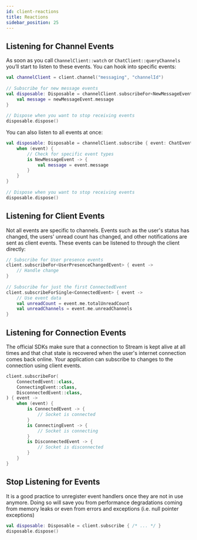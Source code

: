 ```yaml
---
id: client-reactions
title: Reactions
sidebar_position: 25
---
```

## Listening for Channel Events
As soon as you call `ChannelClient::watch` or `ChatClient::queryChannels` you’ll start to listen to these events. You can hook into specific events:

```kotlin
val channelClient = client.channel("messaging", "channelId") 
 
// Subscribe for new message events 
val disposable: Disposable = channelClient.subscribeFor<NewMessageEvent> { newMessageEvent -> 
    val message = newMessageEvent.message 
} 
 
// Dispose when you want to stop receiving events 
disposable.dispose()
```

You can also listen to all events at once:

```kotlin
val disposable: Disposable = channelClient.subscribe { event: ChatEvent -> 
    when (event) { 
        // Check for specific event types 
        is NewMessageEvent -> { 
            val message = event.message 
        } 
    } 
} 
 
// Dispose when you want to stop receiving events 
disposable.dispose()
```

## Listening for Client Events

Not all events are specific to channels. Events such as the user's status has changed, the users' unread count has changed, and other notifications are sent as client events. These events can be listened to through the client directly:

```kotlin
// Subscribe for User presence events 
client.subscribeFor<UserPresenceChangedEvent> { event -> 
    // Handle change 
} 
 
// Subscribe for just the first ConnectedEvent 
client.subscribeForSingle<ConnectedEvent> { event -> 
    // Use event data 
    val unreadCount = event.me.totalUnreadCount 
    val unreadChannels = event.me.unreadChannels 
}
```

## Listening for Connection Events

The official SDKs make sure that a connection to Stream is kept alive at all times and that chat state is recovered when the user's internet connection comes back online. Your application can subscribe to changes to the connection using client events.

```kotlin
client.subscribeFor( 
    ConnectedEvent::class, 
    ConnectingEvent::class, 
    DisconnectedEvent::class, 
) { event -> 
    when (event) { 
        is ConnectedEvent -> { 
            // Socket is connected 
        } 
        is ConnectingEvent -> { 
            // Socket is connecting 
        } 
        is DisconnectedEvent -> { 
            // Socket is disconnected 
        } 
    } 
}
```

## Stop Listening for Events

It is a good practice to unregister event handlers once they are not in use anymore. Doing so will save you from performance degradations coming from memory leaks or even from errors and exceptions (i.e. null pointer exceptions)

```kotlin
val disposable: Disposable = client.subscribe { /* ... */ } 
disposable.dispose()
```